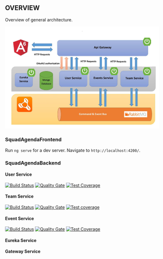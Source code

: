 

## OVERVIEW

Overview of general architecture. 

![alt text](src/assets/app.jpg)



### SquadAgendaFrontend

Run `ng serve` for a dev server. Navigate to `http://localhost:4200/`. 

### SquadAgendaBackend

#### User Service

[![Build Status](https://travis-ci.org/kamil-bednarczyk/user_service.svg?branch=master)](https://travis-ci.org/kamil-bednarczyk/user_service)
[![Quality Gate](https://sonarcloud.io/api/project_badges/measure?project=sa.common%3Auser_service&metric=alert_status)](https://sonarcloud.io/dashboard?id=sa.common%3Auser_service)
[![Test Coverage](https://sonarcloud.io/api/project_badges/measure?project=sa.common%3Auser_service&metric=coverage)](https://sonarcloud.io/dashboard?id=sa.common%3Auser_service)

#### Team Service

[![Build Status](https://travis-ci.org/kamil-bednarczyk/team_service.svg?branch=master)](https://travis-ci.org/kamil-bednarczyk/team_service)
[![Quality Gate](https://sonarcloud.io/api/project_badges/measure?project=sa.common%3Ateam_service&metric=alert_status)](https://sonarcloud.io/organizations/kamil-bednarczyk-github/projects)
[![Test coverage](https://sonarcloud.io/api/project_badges/measure?project=sa.common%3Ateam_service&metric=coverage)](https://sonarcloud.io/organizations/kamil-bednarczyk-github/projects)

#### Event Service

[![Build Status](https://travis-ci.org/kamil-bednarczyk/user_service.svg?branch=master)](https://travis-ci.org/kamil-bednarczyk/user_service)
[![Quality Gate](https://sonarcloud.io/api/project_badges/measure?project=sa.common%3Auser_service&metric=alert_status)](https://sonarcloud.io/dashboard?id=sa.common%3Auser_service)
[![Test Coverage](https://sonarcloud.io/api/project_badges/measure?project=sa.common%3Auser_service&metric=coverage)](https://sonarcloud.io/dashboard?id=sa.common%3Auser_service)

#### Eureka Service

#### Gateway Service
